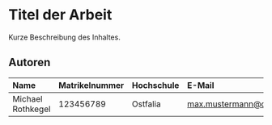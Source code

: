 # Titel der Arbeit
Kurze Beschreibung des Inhaltes.

## Autoren

| Name          | Matrikelnummer | Hochschule | E-Mail                     |
|:--------------|:---------------|:-----------|:---------------------------|
|Michael Rothkegel | 123456789      | Ostfalia   | max.mustermann@ostfalia.de |
